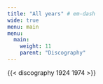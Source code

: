 ```yaml
---
title: "All years" # em-dash
wide: true
menu: main
menu:
  main:
    weight: 11
    parent: "Discography"
---
```


{{< discography 1924 1974 >}}
